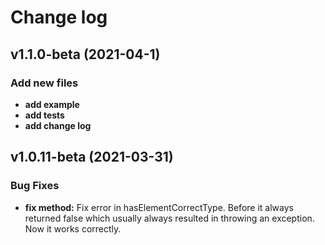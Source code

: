# Change log

## v1.1.0-beta (2021-04-1)

### Add new files
- **add example**
- **add tests**
- **add change log**

## v1.0.11-beta (2021-03-31)

### Bug Fixes

- **fix method:** Fix error in hasElementCorrectType. Before it always returned false which usually always resulted in throwing an exception. Now it works correctly.


